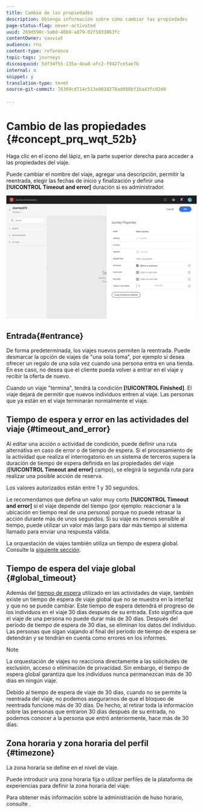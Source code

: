 ```yaml
---
title: Cambio de las propiedades
description: Obtenga información sobre cómo cambiar las propiedades
page-status-flag: never-activated
uuid: 269d590c-5a6d-40b9-a879-02f5033863fc
contentOwner: sauviat
audience: rns
content-type: reference
topic-tags: journeys
discoiquuid: 5df34f55-135a-4ea8-afc2-f9427ce5ae7b
internal: n
snippet: y
translation-type: tm+mt
source-git-commit: 76369cd714c513e0038278ad058bf1ba43fcd240

---
```




# Cambio de las propiedades {#concept_prq_wqt_52b}

Haga clic en el icono del lápiz, en la parte superior derecha para acceder a las propiedades del viaje.

Puede cambiar el nombre del viaje, agregar una descripción, permitir la reentrada, elegir las fechas de inicio y finalización y definir una **[!UICONTROL Timeout and error]** duración si es administrador.

![](../assets/journey32.png)

## Entrada{#entrance}

De forma predeterminada, los viajes nuevos permiten la reentrada. Puede desmarcar la opción de viajes de &quot;una sola toma&quot;, por ejemplo si desea ofrecer un regalo de una sola vez cuando una persona entra en una tienda. En ese caso, no desea que el cliente pueda volver a entrar en el viaje y recibir la oferta de nuevo.

Cuando un viaje &quot;termina&quot;, tendrá la condición **[!UICONTROL Finished]**. El viaje dejará de permitir que nuevos individuos entren al viaje. Las personas que ya están en el viaje terminarán normalmente el viaje.

## Tiempo de espera y error en las actividades del viaje {#timeout_and_error}

Al editar una acción o actividad de condición, puede definir una ruta alternativa en caso de error o de tiempo de espera. Si el procesamiento de la actividad que realiza el interrogatorio en un sistema de terceros supera la duración de tiempo de espera definida en las propiedades del viaje (**[!UICONTROL Timeout and  error]** campo), se elegirá la segunda ruta para realizar una posible acción de reserva.

Los valores autorizados están entre 1 y 30 segundos.

Le recomendamos que defina un valor muy corto **[!UICONTROL Timeout and error]** si el viaje depende del tiempo (por ejemplo: reaccionar a la ubicación en tiempo real de una persona) porque no puede retrasar la acción durante más de unos segundos. Si su viaje es menos sensible al tiempo, puede utilizar un valor más largo para dar más tiempo al sistema llamado para enviar una respuesta válida.

La orquestación de viajes también utiliza un tiempo de espera global. Consulte la [siguiente sección](#global_timeout).

## Tiempo de espera del viaje global {#global_timeout}

Además del [tiempo de espera](#timeout_and_error) utilizado en las actividades de viaje, también existe un tiempo de espera de viaje global que no se muestra en la interfaz y que no se puede cambiar. Este tiempo de espera detendrá el progreso de los individuos en el viaje 30 días después de su entrada. Esto significa que el viaje de una persona no puede durar más de 30 días. Después del período de tiempo de espera de 30 días, se eliminan los datos del individuo. Las personas que sigan viajando al final del período de tiempo de espera se detendrán y se tendrán en cuenta como errores en los informes.

>[!NOTE]
>
>La orquestación de viajes no reacciona directamente a las solicitudes de exclusión, acceso o eliminación de privacidad. Sin embargo, el tiempo de espera global garantiza que los individuos nunca permanezcan más de 30 días en ningún viaje.

Debido al tiempo de espera de viaje de 30 días, cuando no se permite la reentrada del viaje, no podemos asegurarnos de que el bloqueo de reentrada funcione más de 30 días. De hecho, al retirar toda la información sobre las personas que entraron 30 días después de su entrada, no podemos conocer a la persona que entró anteriormente, hace más de 30 días.

## Zona horaria y zona horaria del perfil {#timezone}

La zona horaria se define en el nivel de viaje.

Puede introducir una zona horaria fija o utilizar perfiles de la plataforma de experiencias para definir la zona horaria del viaje.

Para obtener más información sobre la administración de huso horario, consulte [](../building-journeys/timezone-management.md).
